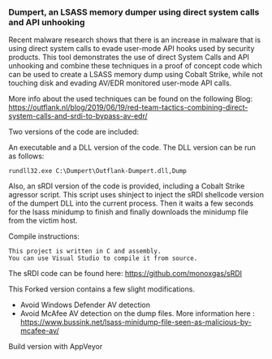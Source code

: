 ### Dumpert, an LSASS memory dumper using direct system calls and API unhooking

Recent malware research shows that there is an increase in malware that is using direct system calls to evade user-mode API hooks used by security products.
This tool demonstrates the use of direct System Calls and API unhooking and combine these techniques in a proof of concept code which can be used to create a LSASS memory dump using Cobalt Strike, 
while not touching disk and evading AV/EDR monitored user-mode API calls.

More info about the used techniques can be found on the following Blog: 
https://outflank.nl/blog/2019/06/19/red-team-tactics-combining-direct-system-calls-and-srdi-to-bypass-av-edr/

Two versions of the code are included:

An executable and a DLL version of the code. 
The DLL version can be run as follows:

```
rundll32.exe C:\Dumpert\Outflank-Dumpert.dll,Dump
```

Also, an sRDI version of the code is provided, including a Cobalt Strike agressor script.
This script uses shinject to inject the sRDI shellcode version of the dumpert DLL into the current process. 
Then it waits a few seconds for the lsass minidump to finish and finally downloads the minidump file from the victim host.

Compile instructions:

```
This project is written in C and assembly.
You can use Visual Studio to compile it from source.
```

The sRDI code can be found here: https://github.com/monoxgas/sRDI

This Forked version contains a few slight modifications.
- Avoid Windows Defender AV detection
- Avoid McAfee AV detection on the dump files. More information here : https://www.bussink.net/lsass-minidump-file-seen-as-malicious-by-mcafee-av/

Build version with AppVeyor
